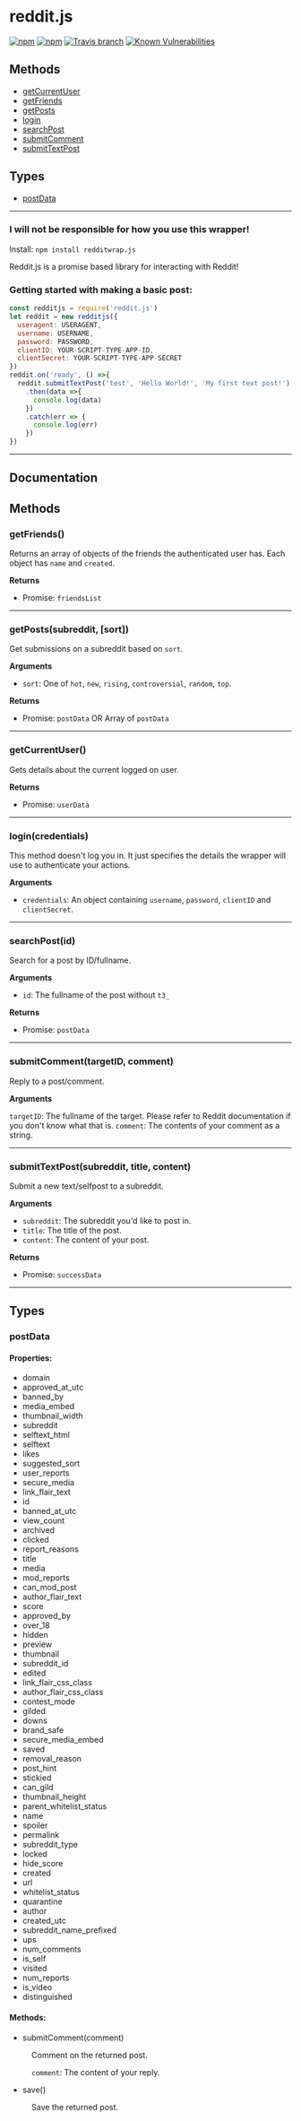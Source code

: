 # reddit.js
[![npm](https://img.shields.io/npm/v/redditwrap.js.svg?style=flat-square)](https://www.npmjs.com/package/redditwrap.js)
[![npm](https://img.shields.io/github/license/mvegter/redditwrap.js.svg?style=flat-square)](https://github.com/mvegter/redditwrap.js/blob/master/LICENSE)
[![Travis branch](https://img.shields.io/travis/mvegter/redditwrap.js/master.svg?style=flat-square)](https://travis-ci.org/mvegter/redditwrap.js)
[![Known Vulnerabilities](https://snyk.io/test/github/mvegter/redditwrap.js/badge.svg?style=flat-square)](https://snyk.io/test/github/mvegter/redditwrap.js)


## Methods
* [getCurrentUser](#getCurrentUser)
* [getFriends](#getFriends)
* [getPosts](#getPosts)
* [login](#login)
* [searchPost](*searchPost)
* [submitComment](#submitComment)
* [submitTextPost](#submitTextPost)


## Types

* [postData](#postData)
___
### I will not be responsible for how you use this wrapper!
Install: ``npm install redditwrap.js``

Reddit.js is a promise based library for interacting with Reddit!
### Getting started with making a basic post:
```js
const redditjs = require('reddit.js')
let reddit = new redditjs({
  useragent: USERAGENT,
  username: USERNAME,
  password: PASSWORD,
  clientID: YOUR-SCRIPT-TYPE-APP-ID,
  clientSecret: YOUR-SCRIPT-TYPE-APP-SECRET
})
reddit.on('ready', () =>{
  reddit.submitTextPost('test', 'Hello World!', 'My first text post!')
    .then(data =>{
      console.log(data)
    })
    .catch(err => {
      console.log(err)
    })
})
```
___
## Documentation

## Methods
<a id="getFriends"></a>
### getFriends()

Returns an array of objects of the friends the authenticated user has. Each object has ``name`` and ``created``.

__Returns__

* Promise: ``friendsList``
___
<a id="getPosts"></a>
### getPosts(subreddit, [sort])

Get submissions on a subreddit based on ``sort``.

__Arguments__

* ``sort``: One of ``hot``, ``new``, ``rising``, ``controversial``, ``random``, ``top``.

__Returns__

* Promise: ``postData`` OR Array of ``postData``
___
<a id="getCurrentUser"></a>
### getCurrentUser()

Gets details about the current logged on user.

__Returns__

* Promise: ``userData``
___
<a id="login"></a>
### login(credentials)

This method doesn't log you in. It just specifies the details the wrapper will use to authenticate your actions.

__Arguments__

* ``credentials``: An object containing ``username``, ``password``, ``clientID`` and ``clientSecret``.
___
<a id="searchPost"></a>
### searchPost(id)

Search for a post by ID/fullname.

__Arguments__

* ``id``: The fullname of the post without ``t3_``

__Returns__

* Promise: ``postData``
___
<a id="submitComment"></a>
### submitComment(targetID, comment)

Reply to a post/comment.

__Arguments__

``targetID``: The fullname of the target. Please refer to Reddit documentation if you don't know what that is.
``comment``: The contents of your comment as a string.
___
<a id="submitTextPost"></a>
### submitTextPost(subreddit, title, content)

Submit a new text/selfpost to a subreddit.

__Arguments__

* ``subreddit``: The subreddit you'd like to post in.
* ``title``: The title of the post.
* ``content``: The content of your post.

__Returns__

* Promise: ``successData``
___

## Types
<a id="postData"></a>
### postData

#### Properties:
* domain
* approved_at_utc
* banned_by
* media_embed
* thumbnail_width
* subreddit
* selftext_html
* selftext
* likes
* suggested_sort
* user_reports
* secure_media
* link_flair_text
* id
* banned_at_utc
* view_count
* archived
* clicked
* report_reasons
* title
* media
* mod_reports
* can_mod_post
* author_flair_text
* score
* approved_by
* over_18
* hidden
* preview
* thumbnail
* subreddit_id
* edited
* link_flair_css_class
* author_flair_css_class
* contest_mode
* gilded
* downs
* brand_safe
* secure_media_embed
* saved
* removal_reason
* post_hint
* stickied
* can_gild
* thumbnail_height
* parent_whitelist_status
* name
* spoiler
* permalink
* subreddit_type
* locked
* hide_score
* created
* url
* whitelist_status
* quarantine
* author
* created_utc
* subreddit_name_prefixed
* ups
* num_comments
* is_self
* visited
* num_reports
* is_video
* distinguished

#### Methods:
* submitComment(comment)

   &nbsp;&nbsp;&nbsp;&nbsp;Comment on the returned post.

   &nbsp;&nbsp;&nbsp;&nbsp;``comment``: The content of your reply.

* save()

  &nbsp;&nbsp;&nbsp;&nbsp;Save the returned post.

